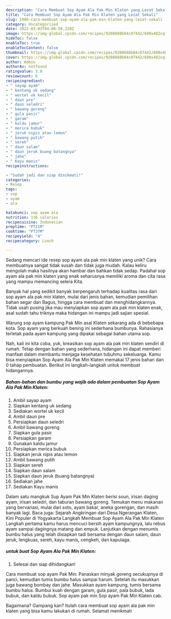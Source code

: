 ```yaml
---
description: "Cara Membuat Sop Ayam Ala Pak Min Klaten yang Lezat Sekali"
title: "Cara Membuat Sop Ayam Ala Pak Min Klaten yang Lezat Sekali"
slug: 1986-cara-membuat-sop-ayam-ala-pak-min-klaten-yang-lezat-sekali
category: Uncategorized
date: 2022-03-03T04:00:58.220Z
image: https://img-global.cpcdn.com/recipes/9208688b84c07442/680x482cq70/sop-ayam-ala-pak-min-klaten-foto-resep-utama.jpg
hideToc: false
enableToc: true
enableTocContent: false
thumbnail: https://img-global.cpcdn.com/recipes/9208688b84c07442/680x482cq70/sop-ayam-ala-pak-min-klaten-foto-resep-utama.jpg
cover: https://img-global.cpcdn.com/recipes/9208688b84c07442/680x482cq70/sop-ayam-ala-pak-min-klaten-foto-resep-utama.jpg
author: Admin
authorAv: notfound
ratingvalue: 3.8
reviewcount: 6
recipeingredient:
- " sayap ayam"
- " kentang uk sedang"
- " wortel uk kecil"
- " daun pre"
- " daun seledri"
- " bawang goreng"
- " gula pasir"
- " garam"
- " kaldu jamur"
- " merica bubuk"
- " jeruk nipis atau lemon"
- " bawang putih"
- " sereh"
- " daun salam"
- " daun jeruk buang batangnya"
- " jahe"
- " Kayu manis"
recipeinstructions:

- "Sudah jadi dan siap dinikmati!"
categories:
- Resep
tags:
- sop
- ayam
- ala

katakunci: sop ayam ala 
nutrition: 116 calories
recipecuisine: Indonesian
preptime: "PT21M"
cooktime: "PT37M"
recipeyield: "4"
recipecategory: Lunch

---
```





Sedang mencari ide resep sop ayam ala pak min klaten yang unik? Cara membuatnya sangat tidak susah dan tidak juga mudah. Kalau keliru mengolah maka hasilnya akan hambar dan bahkan tidak sedap. Padahal sop ayam ala pak min klaten yang enak seharusnya memiliki aroma dan cita rasa yang mampu memancing selera Kita.





Banyak hal yang sedikit banyak berpengaruh terhadap kualitas rasa dari sop ayam ala pak min klaten, mulai dari jenis bahan, kemudian pemilihan bahan segar dan Bagus, hingga cara membuat dan menghidangkannya. Tidak usah pusing jika mau menyiapkan sop ayam ala pak min klaten enak,      asal sudah tahu triknya maka hidangan ini mampu jadi sajian spesial.














Warung sop ayam kampung Pak Min asal Klaten sekarang ada di bebebapa kota. Sop ayam yang berkuah bening ini sederhana bumbunya. Rahasianya terletak pada ayam kampung yang dipakai sebagai bahan utama sop.






Nah, kali ini kita coba, yuk, kreasikan sop ayam ala pak min klaten sendiri di rumah. Tetap dengan bahan yang sederhana, hidangan ini dapat memberi manfaat dalam membantu menjaga kesehatan tubuhmu sekeluarga. Kamu bisa menyiapkan Sop Ayam Ala Pak Min Klaten memakai 17 jenis bahan dan 0 tahap pembuatan. Berikut ini langkah-langkah untuk membuat hidangannya.

<!--inarticleads1-->

##### Bahan-bahan dan bumbu yang wajib ada dalam pembuatan Sop Ayam Ala Pak Min Klaten:

1. Ambil  sayap ayam
1. Siapkan  kentang uk sedang
1. Sediakan  wortel uk kecil
1. Ambil  daun pre
1. Persiapkan  daun seledri
1. Ambil  bawang goreng
1. Siapkan  gula pasir
1. Persiapkan  garam
1. Gunakan  kaldu jamur
1. Persiapkan  merica bubuk
1. Siapkan  jeruk nipis atau lemon
1. Ambil  bawang putih
1. Siapkan  sereh
1. Siapkan  daun salam
1. Siapkan  daun jeruk (buang batangnya)
1. Sediakan  jahe
1. Sediakan  Kayu manis


Dalam satu mangkuk Sup Ayam Pak Min Klaten berisi soun, irisan daging ayam, irisan seledri, dan taburan bawang goreng. Temukan menu makanan yang bervariasi, mulai dari soto, ayam bakar, aneka gorengan, dan masih banyak lagi. Baca juga: Sejarah Angkringan dari Desa Ngerangan Klaten, Kini Populer di Yogyakarta Langkah Membuat Sop Ayam Ala Pak Min Klaten Langkah pertama kamu harus mencuci bersih ayam kampungnya, lalu rebus ayam sampai dagingnya matang dan empuk. Lanjutkan dengan menumis bumbu halus yang telah disiapkan tadi bersama dengan daun salam, daun jeruk, lengkuas, sereh, kayu manis, cengkeh, dan kapulaga. 

<!--inarticleads2-->

#####  untuk buat Sop Ayam Ala Pak Min Klaten:


1. Selesai dan siap dihidangkan!

Cara membuat sop ayam Pak Min: Panaskan minyak goreng secukupnya di panci, kemudian tumis bumbu halus sampai harum. Setelah itu masukkan juga bawang bombay dan jahe. Masukkan ayam kampung, tumis bersama bumbu halus. Bumbui kuah dengan garam, gula pasir, pala bubuk, lada bubuk, dan kaldu bubuk. Sop ayam pak min Sop ayam Pak Min Klaten cab. 

Bagaimana? Gampang kan? Itulah cara membuat sop ayam ala pak min klaten yang bisa kamu lakukan di rumah. Selamat menikmati
